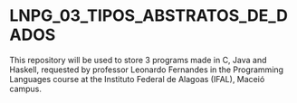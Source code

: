 # LNPG_03_TIPOS_ABSTRATOS_DE_DADOS
This repository will be used to store 3 programs made in C, Java and Haskell, requested by professor Leonardo Fernandes in the Programming Languages ​​course at the Instituto Federal de Alagoas (IFAL), Maceió campus.
